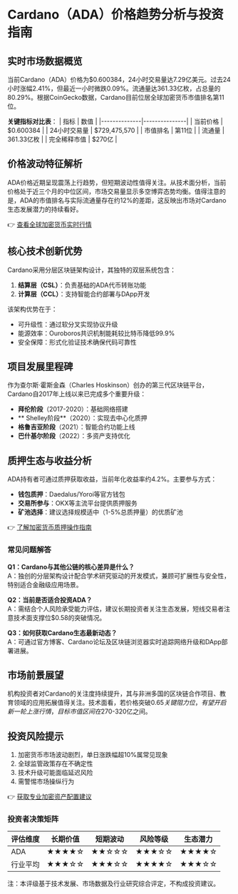 # Cardano（ADA）价格趋势分析与投资指南

## 实时市场数据概览
当前Cardano（ADA）价格为$0.600384，24小时交易量达7.29亿美元。过去24小时涨幅2.41%，但最近一小时微跌0.09%。流通量达361.33亿枚，占总量的80.29%。根据CoinGecko数据，Cardano目前位居全球加密货币市值排名第11位。

**关键指标对比表**：
| 指标         | 数值          |
|--------------|---------------|
| 当前价格     | $0.600384     |
| 24小时交易量 | $729,475,570  |
| 市值排名     | 第11位        |
| 流通量       | 361.33亿枚    |
| 完全稀释市值 | $270亿        |

## 价格波动特征解析
ADA价格近期呈现震荡上行趋势，但短期波动性值得关注。从技术面分析，当前价格处于近三个月的中位区间，市场交易量显示多空博弈态势均衡。值得注意的是，ADA的市值排名与实际流通量存在约12%的差距，这反映出市场对Cardano生态发展潜力的持续看好。

👉 [查看全球加密货币实时行情](https://bit.ly/okx_welcome)

## 核心技术创新优势
Cardano采用分层区块链架构设计，其独特的双层系统包含：
1. **结算层（CSL）**：负责基础的ADA代币转账功能
2. **计算层（CCL）**：支持智能合约部署与DApp开发

该架构优势在于：
- 可升级性：通过软分叉实现协议升级
- 能源效率：Ouroboros共识机制能耗较比特币降低99.9%
- 安全保障：形式化验证技术确保代码可靠性

## 项目发展里程碑
作为查尔斯·霍斯金森（Charles Hoskinson）创办的第三代区块链平台，Cardano自2017年上线以来已完成多个重要升级：
- **拜伦阶段**（2017-2020）：基础网络搭建
- ** Shelley阶段**（2020）：实现去中心化质押
- **格鲁吉亚阶段**（2021）：智能合约功能上线
- **巴什基尔阶段**（2022）：多资产支持优化

## 质押生态与收益分析
ADA持有者可通过质押获取收益，当前年化收益率约4.2%。主要参与方式：
- **钱包质押**：Daedalus/Yoroi等官方钱包
- **交易所参与**：OKX等主流平台提供质押服务
- **矿池选择**：建议选择规模适中（1-5%总质押量）的优质矿池

👉 [了解加密货币质押操作指南](https://bit.ly/okx_welcome)

### 常见问题解答
**Q1：Cardano与其他公链的核心差异是什么？**  
A：独创的分层架构设计配合学术研究驱动的开发模式，兼顾可扩展性与安全性，特别适合金融级应用场景。

**Q2：当前是否适合投资ADA？**  
A：需结合个人风险承受能力评估，建议长期投资者关注生态发展，短线交易者注意技术面支撑位$0.58的突破情况。

**Q3：如何获取Cardano生态最新动态？**  
A：可通过官方博客、Cardano论坛及区块链浏览器实时追踪网络升级和DApp部署进展。

## 市场前景展望
机构投资者对Cardano的关注度持续提升，其与非洲多国的区块链合作项目、教育领域的应用拓展值得关注。技术面看，若价格突破$0.65关键阻力位，有望开启新一轮上涨行情，目标市值区间在$270-320亿之间。

## 投资风险提示
1. 加密货币市场波动剧烈，单日涨跌幅超10%属常见现象
2. 全球监管政策存在不确定性
3. 技术升级可能面临延迟风险
4. 需警惕市场操纵行为

👉 [获取专业加密资产配置建议](https://bit.ly/okx_welcome)

### 投资者决策矩阵
| 评估维度   | 长期价值 | 短期波动 | 风险等级 | 生态潜力 |
|------------|----------|----------|----------|----------|
| ADA        | ★★★★☆    | ★★☆☆☆    | ★★★☆☆    | ★★★★☆    |
| 行业平均   | ★★★☆☆    | ★★★☆☆    | ★★★★☆    | ★★★☆☆    |

注：本评级基于技术发展、市场数据及行业研究综合评定，不构成投资建议。